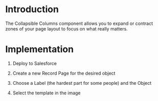 # Introduction
The Collapsible Columns component allows you to expand or contract zones of your page layout to focus on what really matters.

# Implementation

1. Deploy to Salesforce

2. Create a new Record Page for the desired object 

3. Choose a Label (the hardest part for some people) and the Object 

4. Select the template in the image 

